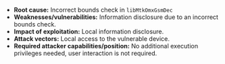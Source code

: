 - **Root cause:** Incorrect bounds check in `libMtkOmxGsmDec`
- **Weaknesses/vulnerabilities:** Information disclosure due to an incorrect bounds check.
- **Impact of exploitation:** Local information disclosure.
- **Attack vectors:** Local access to the vulnerable device.
- **Required attacker capabilities/position:** No additional execution privileges needed, user interaction is not required.